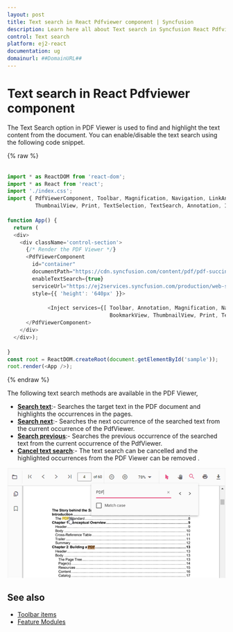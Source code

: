 ```yaml
---
layout: post
title: Text search in React Pdfviewer component | Syncfusion
description: Learn here all about Text search in Syncfusion React Pdfviewer component of Syncfusion Essential JS 2 and more.
control: Text search 
platform: ej2-react
documentation: ug
domainurl: ##DomainURL##
---
```

# Text search in React Pdfviewer component

The Text Search option in PDF Viewer is used to find and highlight the text content from the document. You can enable/disable the text search using the following code snippet.

{% raw %}

```ts

import * as ReactDOM from 'react-dom';
import * as React from 'react';
import './index.css';
import { PdfViewerComponent, Toolbar, Magnification, Navigation, LinkAnnotation, BookmarkView,
         ThumbnailView, Print, TextSelection, TextSearch, Annotation, Inject } from '@syncfusion/ej2-react-pdfviewer';

function App() {
  return (
  <div>
    <div className='control-section'>
      {/* Render the PDF Viewer */}
      <PdfViewerComponent
        id="container"
        documentPath="https://cdn.syncfusion.com/content/pdf/pdf-succinctly.pdf"
        enableTextSearch={true}
        serviceUrl="https://ej2services.syncfusion.com/production/web-services/api/pdfviewer"
        style={{ 'height': '640px' }}>

             <Inject services={[ Toolbar, Annotation, Magnification, Navigation, LinkAnnotation, 
                                 BookmarkView, ThumbnailView, Print, TextSelection, TextSearch]} />
      </PdfViewerComponent>
    </div>
  </div>);

}
const root = ReactDOM.createRoot(document.getElementById('sample'));
root.render(<App />);

```
{% endraw %}

The following text search methods are available in the PDF Viewer,

* [**Search text**](https://ej2.syncfusion.com/vue/documentation/api/pdfviewer/textSearch/#searchtext):- Searches the target text in the PDF document and highlights the occurrences in the pages.
* [**Search next**](https://ej2.syncfusion.com/vue/documentation/api/pdfviewer/textSearch/#searchnext):- Searches the next occurrence of the searched text from the current occurrence of the PdfViewer.
* [**Search previous**](https://ej2.syncfusion.com/vue/documentation/api/pdfviewer/textSearch/#searchprevious):- Searches the previous occurrence of the searched text from the current occurrence of the PdfViewer.
* [**Cancel text search**](https://ej2.syncfusion.com/vue/documentation/api/pdfviewer/textSearch/#canceltextsearch):- The text search can be cancelled and the highlighted occurrences from the PDF Viewer can be removed .

![Alt text](./images/search.png)

## See also

* [Toolbar items](./toolbar)
* [Feature Modules](./feature-module)